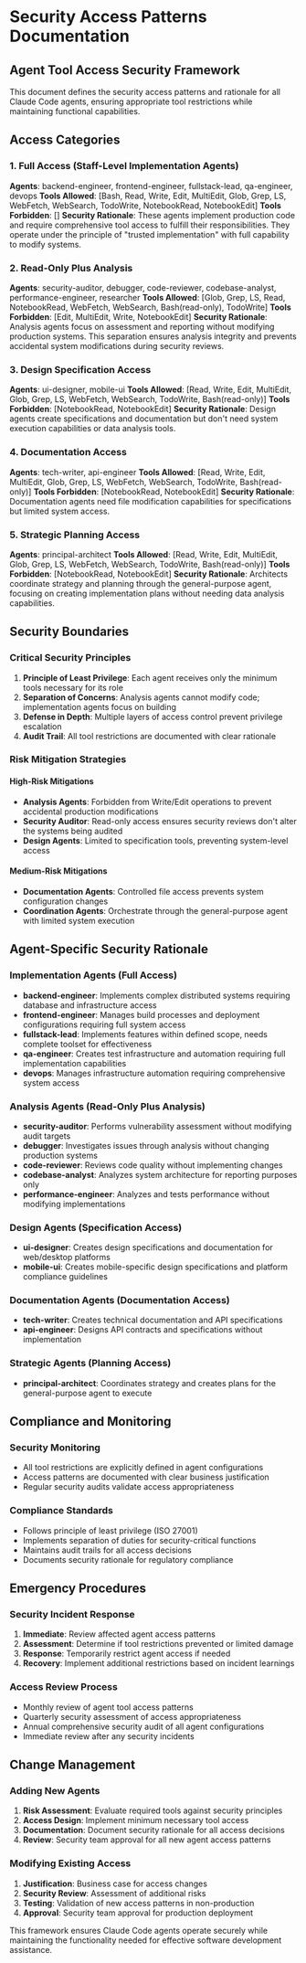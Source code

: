 # Security Access Patterns Documentation

## Agent Tool Access Security Framework

This document defines the security access patterns and rationale for all Claude Code agents, ensuring appropriate tool restrictions while maintaining functional capabilities.

## Access Categories

### 1. Full Access (Staff-Level Implementation Agents)
**Agents**: backend-engineer, frontend-engineer, fullstack-lead, qa-engineer, devops
**Tools Allowed**: [Bash, Read, Write, Edit, MultiEdit, Glob, Grep, LS, WebFetch, WebSearch, TodoWrite, NotebookRead, NotebookEdit]
**Tools Forbidden**: []
**Security Rationale**: These agents implement production code and require comprehensive tool access to fulfill their responsibilities. They operate under the principle of "trusted implementation" with full capability to modify systems.

### 2. Read-Only Plus Analysis
**Agents**: security-auditor, debugger, code-reviewer, codebase-analyst, performance-engineer, researcher
**Tools Allowed**: [Glob, Grep, LS, Read, NotebookRead, WebFetch, WebSearch, Bash(read-only), TodoWrite]
**Tools Forbidden**: [Edit, MultiEdit, Write, NotebookEdit]
**Security Rationale**: Analysis agents focus on assessment and reporting without modifying production systems. This separation ensures analysis integrity and prevents accidental system modifications during security reviews.

### 3. Design Specification Access
**Agents**: ui-designer, mobile-ui
**Tools Allowed**: [Read, Write, Edit, MultiEdit, Glob, Grep, LS, WebFetch, WebSearch, TodoWrite, Bash(read-only)]
**Tools Forbidden**: [NotebookRead, NotebookEdit]
**Security Rationale**: Design agents create specifications and documentation but don't need system execution capabilities or data analysis tools.

### 4. Documentation Access
**Agents**: tech-writer, api-engineer
**Tools Allowed**: [Read, Write, Edit, MultiEdit, Glob, Grep, LS, WebFetch, WebSearch, TodoWrite, Bash(read-only)]
**Tools Forbidden**: [NotebookRead, NotebookEdit]
**Security Rationale**: Documentation agents need file modification capabilities for specifications but limited system access.

### 5. Strategic Planning Access
**Agents**: principal-architect
**Tools Allowed**: [Read, Write, Edit, MultiEdit, Glob, Grep, LS, WebFetch, WebSearch, TodoWrite, Bash(read-only)]
**Tools Forbidden**: [NotebookRead, NotebookEdit]
**Security Rationale**: Architects coordinate strategy and planning through the general-purpose agent, focusing on creating implementation plans without needing data analysis capabilities.

## Security Boundaries

### Critical Security Principles

1. **Principle of Least Privilege**: Each agent receives only the minimum tools necessary for its role
2. **Separation of Concerns**: Analysis agents cannot modify code; implementation agents focus on building
3. **Defense in Depth**: Multiple layers of access control prevent privilege escalation
4. **Audit Trail**: All tool restrictions are documented with clear rationale

### Risk Mitigation Strategies

#### High-Risk Mitigations
- **Analysis Agents**: Forbidden from Write/Edit operations to prevent accidental production modifications
- **Security Auditor**: Read-only access ensures security reviews don't alter the systems being audited
- **Design Agents**: Limited to specification tools, preventing system-level access

#### Medium-Risk Mitigations
- **Documentation Agents**: Controlled file access prevents system configuration changes
- **Coordination Agents**: Orchestrate through the general-purpose agent with limited system execution

## Agent-Specific Security Rationale

### Implementation Agents (Full Access)
- **backend-engineer**: Implements complex distributed systems requiring database and infrastructure access
- **frontend-engineer**: Manages build processes and deployment configurations requiring full system access
- **fullstack-lead**: Implements features within defined scope, needs complete toolset for effectiveness
- **qa-engineer**: Creates test infrastructure and automation requiring full implementation capabilities
- **devops**: Manages infrastructure automation requiring comprehensive system access

### Analysis Agents (Read-Only Plus Analysis)
- **security-auditor**: Performs vulnerability assessment without modifying audit targets
- **debugger**: Investigates issues through analysis without changing production systems
- **code-reviewer**: Reviews code quality without implementing changes
- **codebase-analyst**: Analyzes system architecture for reporting purposes only
- **performance-engineer**: Analyzes and tests performance without modifying implementations

### Design Agents (Specification Access)
- **ui-designer**: Creates design specifications and documentation for web/desktop platforms
- **mobile-ui**: Creates mobile-specific design specifications and platform compliance guidelines

### Documentation Agents (Documentation Access)
- **tech-writer**: Creates technical documentation and API specifications
- **api-engineer**: Designs API contracts and specifications without implementation

### Strategic Agents (Planning Access)
- **principal-architect**: Coordinates strategy and creates plans for the general-purpose agent to execute

## Compliance and Monitoring

### Security Monitoring
- All tool restrictions are explicitly defined in agent configurations
- Access patterns are documented with clear business justification
- Regular security audits validate access appropriateness

### Compliance Standards
- Follows principle of least privilege (ISO 27001)
- Implements separation of duties for security-critical functions
- Maintains audit trails for all access decisions
- Documents security rationale for regulatory compliance

## Emergency Procedures

### Security Incident Response
1. **Immediate**: Review affected agent access patterns
2. **Assessment**: Determine if tool restrictions prevented or limited damage
3. **Response**: Temporarily restrict agent access if needed
4. **Recovery**: Implement additional restrictions based on incident learnings

### Access Review Process
- Monthly review of agent tool access patterns
- Quarterly security assessment of access appropriateness
- Annual comprehensive security audit of all agent configurations
- Immediate review after any security incidents

## Change Management

### Adding New Agents
1. **Risk Assessment**: Evaluate required tools against security principles
2. **Access Design**: Implement minimum necessary tool access
3. **Documentation**: Document security rationale for all access decisions
4. **Review**: Security team approval for all new agent access patterns

### Modifying Existing Access
1. **Justification**: Business case for access changes
2. **Security Review**: Assessment of additional risks
3. **Testing**: Validation of new access patterns in non-production
4. **Approval**: Security team approval for production deployment

This framework ensures Claude Code agents operate securely while maintaining the functionality needed for effective software development assistance.